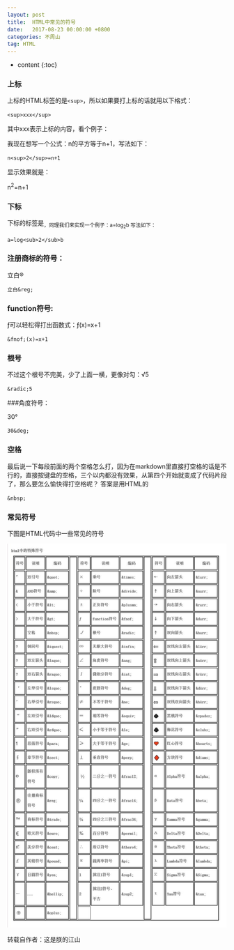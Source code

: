 ```yaml
---
layout: post
title:  HTML中常见的符号
date:   2017-08-23 00:00:00 +0800
categories: 不周山
tag: HTML
---
```



* content
{:toc}

### 上标
上标的HTML标签的是`<sup>`，所以如果要打上标的话就用以下格式：

`<sup>xxx</sup>`

其中xxx表示上标的内容，看个例子：

我现在想写一个公式：n的平方等于n+1，写法如下：

`n<sup>2</sup>=n+1`

显示效果就是：

n<sup>2</sup>=n+1

### 下标

下标的标签是<sub>，同理我们来实现一个例子：a=log<sub>2</sub>b
写法如下：

`a=log<sub>2</sub>b`

### 注册商标的符号：

立白®

`立白&reg;`

### function符号:

ƒ可以轻松得打出函数式：ƒ(x)=x+1

`&fnof;(x)=x+1`

### 根号

不过这个根号不完美，少了上面一横，更像对勾：√5

`&radic;5`

###角度符号：

30°

`30&deg;`

### 空格
最后说一下每段前面的两个空格怎么打，因为在markdown里直接打空格的话是不行的，直接按键盘的空格，三个以内都没有效果，从第四个开始就变成了代码片段了，那么要怎么愉快得打空格呢？
答案是用HTML的

`&nbsp;`

### 常见符号

下图是HTML代码中一些常见的符号

![](/images/HTML_Signal.png)

转载自作者：这是朕的江山
